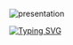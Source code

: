 ![presentation](https://github.com/z-bj/z-bj/blob/master/img/BlackV1.svg)

[![Typing SVG](https://readme-typing-svg.herokuapp.com?size=30&duration=2000&color=20D3FC&background=FFFFFF&width=1200&height=150&lines=Thank+your+for+taking+the+time+to+view+my+GitHub+Profil;See+you+soon+%F0%9F%91%8B)](#)
